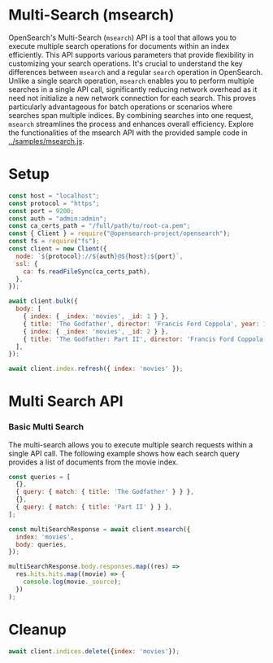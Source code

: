 # Multi-Search (msearch)

OpenSearch's Multi-Search (`msearch`) API is a tool that allows you to execute multiple search operations for documents within an index efficiently. This API supports various parameters that provide flexibility in customizing your search operations. It's crucial to understand the key differences between `msearch` and a regular `search` operation in OpenSearch. Unlike a single search operation, `msearch` enables you to perform multiple searches in a single API call, significantly reducing network overhead as it need not initialize a new network connection for each search. This proves particularly advantageous for batch operations or scenarios where searches span multiple indices. By combining searches into one request, `msearch` streamlines the process and enhances overall efficiency. Explore the functionalities of the msearch API with the provided sample code in [../samples/msearch.js](../samples/msearch.js).

# Setup

```javascript
const host = "localhost";
const protocol = "https";
const port = 9200;
const auth = "admin:admin";
const ca_certs_path = "/full/path/to/root-ca.pem";
const { Client } = require("@opensearch-project/opensearch");
const fs = require("fs");
const client = new Client({
  node: `${protocol}://${auth}@${host}:${port}`,
  ssl: {
    ca: fs.readFileSync(ca_certs_path),
  },
});

await client.bulk({
  body: [
    { index: { _index: 'movies', _id: 1 } },
    { title: 'The Godfather', director: 'Francis Ford Coppola', year: 1972 },
    { index: { _index: 'movies', _id: 2 } },
    { title: 'The Godfather: Part II', director: 'Francis Ford Coppola', year: 1974 },
  ],
});

await client.index.refresh({ index: 'movies' });
```

# Multi Search API
### Basic Multi Search

The multi-search allows you to execute multiple search requests within a single API call. The following example shows how each search query provides a list of documents from the movie index.

```javascript
const queries = [
  {},
  { query: { match: { title: 'The Godfather' } } },
  {},
  { query: { match: { title: 'Part II' } } },
];

const multiSearchResponse = await client.msearch({
  index: 'movies',
  body: queries,
});

multiSearchResponse.body.responses.map((res) =>
  res.hits.hits.map((movie) => {
    console.log(movie._source);
  })
);
```

# Cleanup

```javascript
await client.indices.delete({index: 'movies'});
```
